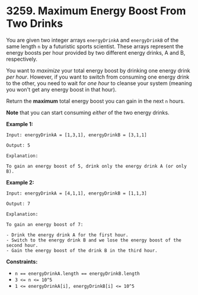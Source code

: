 # 3259. Maximum Energy Boost From Two Drinks

You are given two integer arrays `energyDrinkA` and `energyDrinkB` of the same length `n` by a futuristic sports scientist. These arrays represent the energy  boosts per hour provided by two different energy drinks, A and B,  respectively.

You want to *maximize* your total energy boost by drinking one energy drink *per hour*. However, if you want to switch from consuming one energy drink to the other, you need to wait for *one hour* to cleanse your system (meaning you won't get any energy boost in that hour).

Return the **maximum** total energy boost you can gain in the next `n` hours.

**Note** that you can start consuming *either* of the two energy drinks.

**Example 1:**

```()
Input: energyDrinkA = [1,3,1], energyDrinkB = [3,1,1]

Output: 5

Explanation:

To gain an energy boost of 5, drink only the energy drink A (or only B).
```

**Example 2:**

```()
Input: energyDrinkA = [4,1,1], energyDrinkB = [1,1,3]

Output: 7

Explanation:

To gain an energy boost of 7:

- Drink the energy drink A for the first hour.
- Switch to the energy drink B and we lose the energy boost of the second hour.
- Gain the energy boost of the drink B in the third hour.
```

**Constraints:**

- `n == energyDrinkA.length == energyDrinkB.length`
- `3 <= n <= 10^5`
- `1 <= energyDrinkA[i], energyDrinkB[i] <= 10^5`
